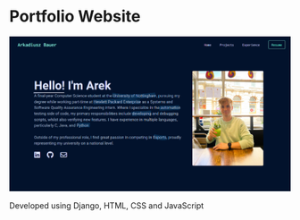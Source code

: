 # Portfolio Website 

![Website Thumbnail](media\portfolio\images\websiteImage.png)

Developed using Django, HTML, CSS and JavaScript